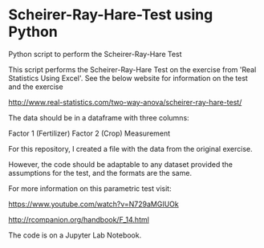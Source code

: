 # Scheirer-Ray-Hare-Test using Python 

Python script to perform the Scheirer-Ray-Hare Test

This script performs the Scheirer-Ray-Hare Test on the exercise from 'Real Statistics Using Excel'. See the below website for information on the test and the exercise

http://www.real-statistics.com/two-way-anova/scheirer-ray-hare-test/

The data should be in a dataframe with three columns:

Factor 1 (Fertilizer)
Factor 2 (Crop)
Measurement

For this repository, I created a file with the data from the original exercise. 

However, the code should be adaptable to any dataset provided the assumptions for the test, and the formats are the same.

For more information on this parametric test visit:

https://www.youtube.com/watch?v=N729aMGIUOk

http://rcompanion.org/handbook/F_14.html

The code is on a Jupyter Lab Notebook. 
